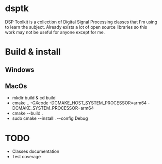 # dsptk
DSP Toolkit is a collection of Digital Signal Processing classes that I'm using to learn the subject.
Already exists a lot of open source libraries so this work may not be useful for anyone except for me.

# Build & install
## Windows

## MacOs
* mkdir build & cd build
* cmake .. -GXcode -DCMAKE_HOST_SYSTEM_PROCESSOR=arm64 -DCMAKE_SYSTEM_PROCESSOR=arm64
* cmake --build . 
* sudo cmake --install . --config Debug

# TODO
* Classes documentation
* Test coverage
